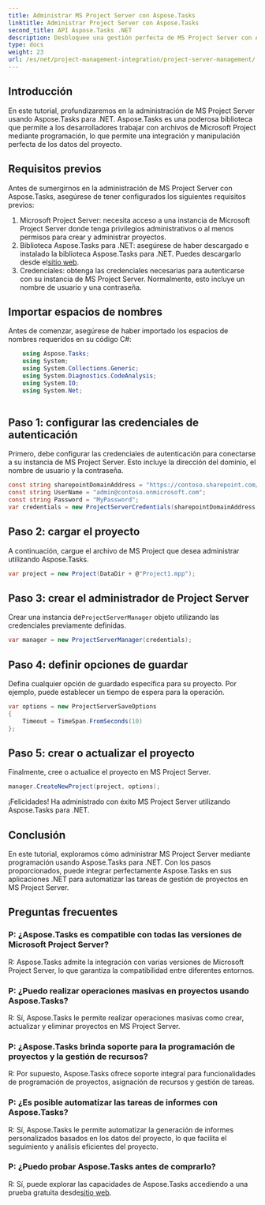 ```yaml
---
title: Administrar MS Project Server con Aspose.Tasks
linktitle: Administrar Project Server con Aspose.Tasks
second_title: API Aspose.Tasks .NET
description: Desbloquee una gestión perfecta de MS Project Server con Aspose.Tasks para .NET. Automatice las tareas del proyecto sin esfuerzo.
type: docs
weight: 23
url: /es/net/project-management-integration/project-server-management/
---
```

## Introducción
En este tutorial, profundizaremos en la administración de MS Project Server usando Aspose.Tasks para .NET. Aspose.Tasks es una poderosa biblioteca que permite a los desarrolladores trabajar con archivos de Microsoft Project mediante programación, lo que permite una integración y manipulación perfecta de los datos del proyecto.
## Requisitos previos
Antes de sumergirnos en la administración de MS Project Server con Aspose.Tasks, asegúrese de tener configurados los siguientes requisitos previos:
1. Microsoft Project Server: necesita acceso a una instancia de Microsoft Project Server donde tenga privilegios administrativos o al menos permisos para crear y administrar proyectos.
2.  Biblioteca Aspose.Tasks para .NET: asegúrese de haber descargado e instalado la biblioteca Aspose.Tasks para .NET. Puedes descargarlo desde el[sitio web](https://releases.aspose.com/tasks/net/).
3. Credenciales: obtenga las credenciales necesarias para autenticarse con su instancia de MS Project Server. Normalmente, esto incluye un nombre de usuario y una contraseña.
## Importar espacios de nombres
Antes de comenzar, asegúrese de haber importado los espacios de nombres requeridos en su código C#:
```csharp
    using Aspose.Tasks;
    using System;
    using System.Collections.Generic;
    using System.Diagnostics.CodeAnalysis;
    using System.IO;
    using System.Net;
    
```
## Paso 1: configurar las credenciales de autenticación
Primero, debe configurar las credenciales de autenticación para conectarse a su instancia de MS Project Server. Esto incluye la dirección del dominio, el nombre de usuario y la contraseña.
```csharp
const string sharepointDomainAddress = "https://contoso.sharepoint.com/sites/pwa";
const string UserName = "admin@contoso.onmicrosoft.com";
const string Password = "MyPassword";
var credentials = new ProjectServerCredentials(sharepointDomainAddress, UserName, Password);
```
## Paso 2: cargar el proyecto
A continuación, cargue el archivo de MS Project que desea administrar utilizando Aspose.Tasks.
```csharp
var project = new Project(DataDir + @"Project1.mpp");
```
## Paso 3: crear el administrador de Project Server
 Crear una instancia de`ProjectServerManager` objeto utilizando las credenciales previamente definidas.
```csharp
var manager = new ProjectServerManager(credentials);
```
## Paso 4: definir opciones de guardar
Defina cualquier opción de guardado específica para su proyecto. Por ejemplo, puede establecer un tiempo de espera para la operación.
```csharp
var options = new ProjectServerSaveOptions
{
    Timeout = TimeSpan.FromSeconds(10)
};
```
## Paso 5: crear o actualizar el proyecto
Finalmente, cree o actualice el proyecto en MS Project Server.
```csharp
manager.CreateNewProject(project, options);
```
¡Felicidades! Ha administrado con éxito MS Project Server utilizando Aspose.Tasks para .NET.

## Conclusión
En este tutorial, exploramos cómo administrar MS Project Server mediante programación usando Aspose.Tasks para .NET. Con los pasos proporcionados, puede integrar perfectamente Aspose.Tasks en sus aplicaciones .NET para automatizar las tareas de gestión de proyectos en MS Project Server.
## Preguntas frecuentes
### P: ¿Aspose.Tasks es compatible con todas las versiones de Microsoft Project Server?
R: Aspose.Tasks admite la integración con varias versiones de Microsoft Project Server, lo que garantiza la compatibilidad entre diferentes entornos.
### P: ¿Puedo realizar operaciones masivas en proyectos usando Aspose.Tasks?
R: Sí, Aspose.Tasks le permite realizar operaciones masivas como crear, actualizar y eliminar proyectos en MS Project Server.
### P: ¿Aspose.Tasks brinda soporte para la programación de proyectos y la gestión de recursos?
R: Por supuesto, Aspose.Tasks ofrece soporte integral para funcionalidades de programación de proyectos, asignación de recursos y gestión de tareas.
### P: ¿Es posible automatizar las tareas de informes con Aspose.Tasks?
R: Sí, Aspose.Tasks le permite automatizar la generación de informes personalizados basados en los datos del proyecto, lo que facilita el seguimiento y análisis eficientes del proyecto.
### P: ¿Puedo probar Aspose.Tasks antes de comprarlo?
 R: Sí, puede explorar las capacidades de Aspose.Tasks accediendo a una prueba gratuita desde[sitio web](https://purchase.aspose.com/temporary-license/).